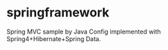 # springframework 

Spring MVC sample by Java Config implemented with Spring4+Hibernate+Spring Data.
